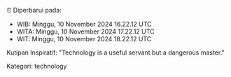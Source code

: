 ⏰ Diperbarui pada:
- WIB: Minggu, 10 November 2024 16.22.12 UTC
- WITA: Minggu, 10 November 2024 17.22.12 UTC
- WIT: Minggu, 10 November 2024 18.22.12 UTC

Kutipan Inspiratif:
"Technology is a useful servant but a dangerous master."


Kategori: technology

